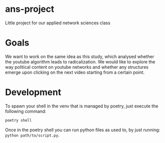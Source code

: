 # ans-project
Little project for our applied network sciences class

# Goals
We want to work on the same idea as this study, which analysed whether the youtube algorithm leads to radicalization. We would like to explore the way political content on youtube networks and whether any structures emerge upon clicking on the next video starting from a certain point.

# Development
To spawn your shell in the venv that is managed by poetry, just execute the following command: 
```bash
poetry shell
``` 
Once in the poetry shell you can run python files as used to, by just running: `python path/to/script.py`.